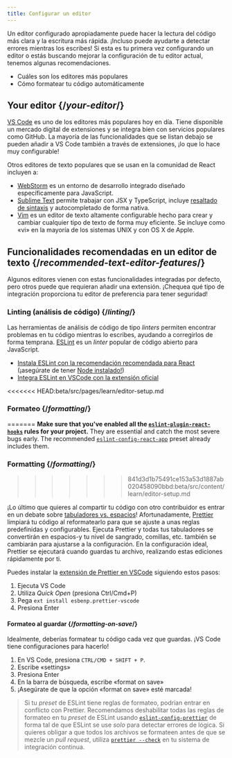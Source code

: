 ```yaml
---
title: Configurar un editor
---
```


<Intro>

Un editor configurado apropiadamente puede hacer la lectura del código más clara y la escritura más rápida. ¡Incluso puede ayudarte a detectar errores mientras los escribes! Si esta es tu primera vez configurando un editor o estás buscando mejorar la configuración de tu editor actual, tenemos algunas recomendaciones.

</Intro>

<YouWillLearn>

* Cuáles son los editores más populares
* Cómo formatear tu código automáticamente

</YouWillLearn>

## Your editor {/*your-editor*/}

[VS Code](https://code.visualstudio.com/) es uno de los editores más populares hoy en día. Tiene disponible un mercado digital de extensiones y se integra bien con servicios populares como GitHub. La mayoría de las funcionalidades que se listan debajo se pueden añadir a VS Code también a través de extensiones, ¡lo que lo hace muy configurable!

Otros editores de texto populares que se usan en la comunidad de React incluyen a:

* [WebStorm](https://www.jetbrains.com/webstorm/) es un entorno de desarrollo integrado diseñado específicamente para JavaScript.
* [Sublime Text](https://www.sublimetext.com/) permite trabajar con JSX y TypeScript, incluye [resaltado de sintaxis](https://stackoverflow.com/a/70960574/458193) y autocompletado de forma nativa.
* [Vim](https://www.vim.org/) es un editor de texto altamente configurable hecho para crear y cambiar cualquier tipo de texto de forma muy eficiente. Se incluye como «vi» en la mayoría de los sistemas UNIX y con OS X de Apple.

## Funcionalidades recomendadas en un editor de texto {/*recommended-text-editor-features*/}

Algunos editores vienen con estas funcionalidades integradas por defecto, pero otros puede que requieran añadir una extensión. ¡Chequea qué tipo de integración proporciona tu editor de preferencia para tener seguridad!

### Linting (análisis de código) {/*linting*/}

Las herramientas de análisis de código de tipo *linters* permiten encontrar problemas en tu código mientras lo escribes, ayudando a corregirlos de forma temprana. [ESLint](https://eslint.org/) es un *linter* popular de código abierto para JavaScript.

* [Instala ESLint con la recomendación recomendada para React](https://www.npmjs.com/package/eslint-config-react-app) (¡asegúrate de tener [Node instalado!](https://nodejs.org/en/download/current/))
* [Integra ESLint en VSCode con la extensión oficial](https://marketplace.visualstudio.com/items?itemName=dbaeumer.vscode-eslint)

<<<<<<< HEAD:beta/src/pages/learn/editor-setup.md
### Formateo {/*formatting*/}
=======
**Make sure that you've enabled all the [`eslint-plugin-react-hooks`](https://www.npmjs.com/package/eslint-plugin-react-hooks) rules for your project.** They are essential and catch the most severe bugs early. The recommended [`eslint-config-react-app`](https://www.npmjs.com/package/eslint-config-react-app) preset already includes them.

### Formatting {/*formatting*/}
>>>>>>> 841d3d1b75491ce153a53d1887ab020458090bbd:beta/src/content/learn/editor-setup.md

¡Lo último que quieres al compartir tu código con otro contribuidor es entrar en un debate sobre [tabuladores vs. espacios](https://www.google.com/search?q=tabs+vs+spaces)! Afortunadamente, [Prettier](https://prettier.io/) limpiará tu código al reformatearlo para que se ajuste a unas reglas predefinidas y configurables. Ejecuta Prettier y todas tus tabuladores se convertirán en espacios-y tu nivel de sangrado, comillas, etc. también se cambiarán para ajustarse a la configuración. En la configuración ideal, Prettier se ejecutará cuando guardas tu archivo, realizando estas ediciones rápidamente por ti.

Puedes instalar la [extensión de Prettier en VSCode](https://marketplace.visualstudio.com/items?itemName=esbenp.prettier-vscode) siguiendo estos pasos:

1. Ejecuta VS Code
2. Utiliza *Quick Open* (presiona Ctrl/Cmd+P)
3. Pega `ext install esbenp.prettier-vscode`
4. Presiona Enter

#### Formateo al guardar {/*formatting-on-save*/}

Idealmente, deberías formatear tu código cada vez que guardas. ¡VS Code tiene configuraciones para hacerlo!

1. En VS Code, presiona `CTRL/CMD + SHIFT + P`.
2. Escribe «settings»
3. Presiona Enter
4. En la barra de búsqueda, escribe «format on save»
5. ¡Asegúrate de que la opción «format on save» esté marcada!

> Si tu *preset* de ESLint tiene reglas de formateo, podrían entrar en conflicto con Prettier. Recomendamos deshabilitar todas las reglas de formateo en tu *preset* de ESLint usando [`eslint-config-prettier`](https://github.com/prettier/eslint-config-prettier) de forma tal de que ESLint se use *solo* para detectar errores de lógica. Si quieres obligar a que todos los archivos se formateen antes de que se mezcle un *pull request*, utiliza [`prettier --check`](https://prettier.io/docs/en/cli.html#--check) en tu sistema de integración continua.
